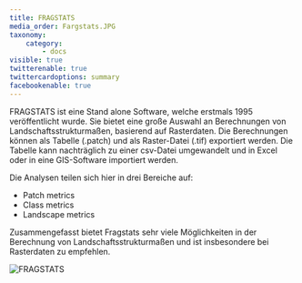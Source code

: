 ```yaml
---
title: FRAGSTATS
media_order: Fargstats.JPG
taxonomy:
    category:
        - docs
visible: true
twitterenable: true
twittercardoptions: summary
facebookenable: true
---
```


FRAGSTATS ist eine Stand alone Software, welche erstmals 1995 veröffentlicht wurde. Sie bietet eine große Auswahl an Berechnungen von Landschaftsstrukturmaßen, basierend auf Rasterdaten. Die Berechnungen können als Tabelle (.patch) und als Raster-Datei (.tif) exportiert werden. Die Tabelle kann nachträglich zu einer csv-Datei umgewandelt und in Excel oder in eine GIS-Software importiert werden.

Die Analysen teilen sich hier in drei Bereiche auf:

* Patch metrics
* Class metrics
* Landscape metrics

Zusammengefasst bietet Fragstats sehr viele Möglichkeiten in der Berechnung von Landschaftsstrukturmaßen und ist insbesondere bei Rasterdaten zu empfehlen.

 ![FRAGSTATS](Fargstats.JPG?lightbox=800&classes=caption "Abb. 13: FRAGSTATS")
